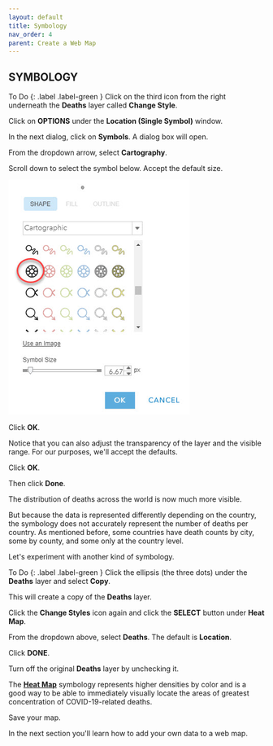 ```yaml
---
layout: default
title: Symbology
nav_order: 4
parent: Create a Web Map
---
```


## SYMBOLOGY

To Do
{: .label .label-green }
Click on the third icon from the right underneath the **Deaths** layer called **Change Style**.

Click on **OPTIONS** under the **Location (Single Symbol)** window.

In the next dialog, click on **Symbols**.
A dialog box will open.

From the dropdown arrow, select **Cartography**.

Scroll down to select the symbol below. Accept the default size.

![cartoSymbol.jpg](https://raw.githubusercontent.com/fiddleHeads/intro-AGOL/master/cartoSymbol.jpg)

Click **OK**.

Notice that you can also adjust the transparency of the layer and the visible range. 
For our purposes, we'll accept the defaults.

Click **OK**.

Then click **Done**.

The distribution of deaths across the world is now much more visible.

But because the data is represented differently depending on the country, the symbology does not accurately represent the number of deaths per country. As mentioned before, some countries have death counts by city, some by county, and some only at the country level.

Let's experiment with another kind of symbology.

To Do
{: .label .label-green }
Click the ellipsis (the three dots) under the **Deaths** layer and select **Copy**.

This will create a copy of the **Deaths** layer. 

Click the **Change Styles** icon again and click the **SELECT** button under **Heat Map**.

From the dropdown above, select **Deaths**. The default is **Location**.

Click **DONE**.

Turn off the original **Deaths** layer by unchecking it.

The [**Heat Map**](https://www.gislounge.com/heat-maps-in-gis/) symbology represents higher densities by color and is a good way to be able to immediately visually locate the areas of greatest concentration of COVID-19-related deaths.

Save your map.

In the next section you'll learn how to add your own data to a web map.
